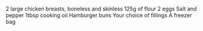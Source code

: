 2 large chicken breasts, boneless and skinless
125g of flour
2 eggs
Salt and pepper
1tbsp cooking oil
Hamburger buns
Your choice of fillings
A freezer bag